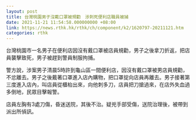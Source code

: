 ```yaml
---
layout: post
title: 台灣桃園男子沒戴口罩被規勸　涉刺死便利店職員被捕
date: 2021-11-21 11:54:58.000000000 +08:00
link: https://news.rthk.hk/rthk/ch/component/k2/1620797-20211121.htm
categories: rthk
---
```


台灣桃園市一名男子在便利店因沒有戴口罩被店員規勸，男子之後拿刀折返，把店員襲擊致死，男子被趕到警員制服拘捕。

警方說，涉案男子清晨5時許到龜山區一間便利店，因沒有戴口罩被男店員規勸，不忿離去。男子之後戴著口罩進入店內購物，把口罩掟向店員再離去。男子接著第三度進入店內，叫店員從櫃枱出來，向他刺多刀，店員把刀搶過來，在店外失血過多倒地，民眾目擊報警。

店員左胸有3處刀傷，昏迷送院，其後不治。疑兇手部受傷，送院治理後，被帶到派出所偵訊。
